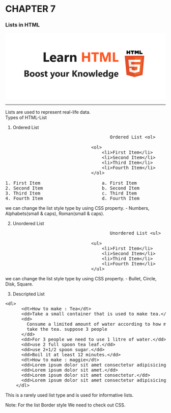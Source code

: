 # CHAPTER 7
### Lists in HTML
![Banner](https://github.com/Ninja-Vikash/Assets/blob/main/HTML%20Assets/HTML.png)
<hr>
Lists are used to represent real-life data.
<br>
Types of HTML-List

1. Ordered List
<pre>
                                       Ordered List &ltol&gt

                                &ltol&gt
                                    &ltli&gtFirst Item&lt/li&gt
                                    &ltli&gtSecond Item&lt/li&gt
                                    &ltli&gtThird Item&lt/li&gt
                                    &ltli&gtFourth Item&lt/li&gt
                                &lt/ol&gt

1. First Item                       a. First Item                      I. First Item
2. Second Item                      b. Second Item                     II. Second Item
3. Third Item                       c. Third Item                      III. Third Item
4. Fourth Item                      d. Fourth Item                     IV. Fourth Item
</pre>
we can change the list style type by using CSS property. - Numbers, Alphabets(small & caps), Roman(small & caps).

2. Unordered List
<pre>
                                       Unordered List &ltul&gt
                                
                                &ltul&gt
                                    &ltli&gtFirst Item&lt/li&gt
                                    &ltli&gtSecond Item&lt/li&gt
                                    &ltli&gtThird Item&lt/li&gt
                                    &ltli&gtFourth Item&lt/li&gt
                                &lt/ul&gt
</pre>
we can change the list style type by using CSS property. - Bullet, Circle, Disk, Square.

3. Descripted List
<pre>
&ltdl&gt
      &ltdt&gtHow to make : Tea&lt/dt&gt
      &ltdd&gtTake a small container that is used to make tea.&lt/dd&gt
      &ltdd&gt
        Consume a limited amount of water according to how many people want to
        take the tea. suppose 3 people
      &lt/dd&gt
      &ltdd&gtFor 3 people we need to use 1 litre of water.&lt/dd&gt
      &ltdd&gtuse 2 full spoon tea leaf.&lt/dd&gt
      &ltdd&gtuse 2+1/2 spoon sugar.&lt/dd&gt
      &ltdd&gtBoil it at least 12 minutes.&lt/dd&gt
      &ltdt&gtHow to make : maggie&lt/dt&gt
      &ltdd&gtLorem ipsum dolor sit amet consectetur adipisicing.&lt/dd&gt
      &ltdd&gtLorem ipsum dolor sit amet.&lt/dd&gt
      &ltdd&gtLorem ipsum dolor sit amet consectetur.&lt/dd&gt
      &ltdd&gtLorem ipsum dolor sit amet consectetur adipisicing.&lt/dd&gt
    &lt/dl&gt
</pre>
This is a rarely used list type and is used for informative lists. <br>

Note: For the list Border style We need to check out CSS.
